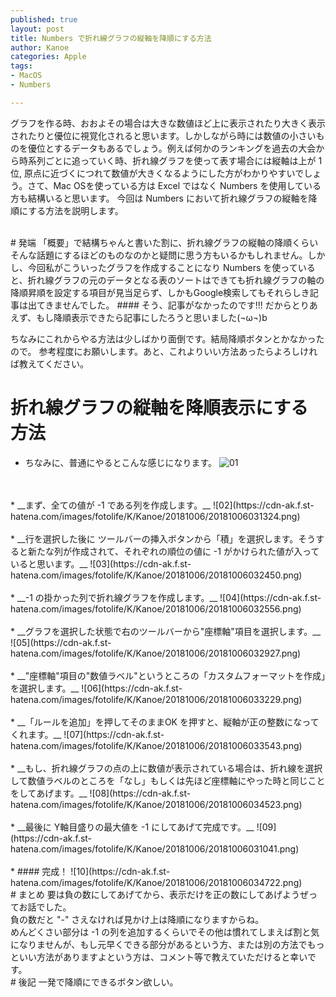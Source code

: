 ```yaml
---
published: true
layout: post
title: Numbers で折れ線グラフの縦軸を降順にする方法
author: Kanoe
categories: Apple
tags:
- MacOS
- Numbers

---
```


グラフを作る時、おおよその場合は大きな数値ほど上に表示されたり大きく表示されたりと優位に視覚化されると思います。しかしながら時には数値の小さいものを優位とするデータもあるでしょう。例えば何かのランキングを過去の大会から時系列ごとに追っていく時、折れ線グラフを使って表す場合には縦軸は上が 1位, 原点に近づくにつれて数値が大きくなるようにした方がわかりやすいでしょう。さて、Mac OSを使っている方は Excel ではなく Numbers を使用している方も結構いると思います。 今回は Numbers において折れ線グラフの縦軸を降順にする方法を説明します。

<!-- more -->

<br>
# 発端
「概要」で結構ちゃんと書いた割に、折れ線グラフの縦軸の降順くらいそんな話題にするほどのものなのかと疑問に思う方もいるかもしれません。しかし、今回私がこういったグラフを作成することになり Numbers を使っていると、折れ線グラフの元のデータとなる表のソートはできても折れ線グラフの軸の降順昇順を設定する項目が見当足らず、しかもGoogle検索してもそれらしき記事は出てきませんでした。
#### そう、記事がなかったのです!!!
だからとりあえず、もし降順表示できたら記事にしたろうと思いました‪(¬ω¬)‬b

ちなみにこれからやる方法は少しばかり面倒です。結局降順ボタンとかなかったので。
参考程度にお願いします。あと、これよりいい方法あったらよろしければ教えてください。
<br>
# 折れ線グラフの縦軸を降順表示にする方法
* ちなみに、普通にやるとこんな感じになります。
![01](https://cdn-ak.f.st-hatena.com/images/fotolife/K/Kanoe/20181006/20181006031130.png)
<br>
<br>
* __まず、全ての値が -1 である列を作成します。__
![02](https://cdn-ak.f.st-hatena.com/images/fotolife/K/Kanoe/20181006/20181006031324.png)
<br>
<br>
* __行を選択した後に ツールバーの挿入ボタンから「積」を選択します。そうすると新たな列が作成されて、それぞれの順位の値に -1 がかけられた値が入っていると思います。__
![03](https://cdn-ak.f.st-hatena.com/images/fotolife/K/Kanoe/20181006/20181006032450.png)
<br>
<br>
* __-1 の掛かった列で折れ線グラフを作成します。__
![04](https://cdn-ak.f.st-hatena.com/images/fotolife/K/Kanoe/20181006/20181006032556.png)
<br>
<br>
* __グラフを選択した状態で右のツールバーから"座標軸"項目を選択します。__
![05](https://cdn-ak.f.st-hatena.com/images/fotolife/K/Kanoe/20181006/20181006032927.png)
<br>
<br>
* __"座標軸"項目の"数値ラベル"というところの「カスタムフォーマットを作成」を選択します。__
![06](https://cdn-ak.f.st-hatena.com/images/fotolife/K/Kanoe/20181006/20181006033229.png)
<br>
<br>
* __「ルールを追加」を押してそのままOK を押すと、縦軸が正の整数になってくれます。__
![07](https://cdn-ak.f.st-hatena.com/images/fotolife/K/Kanoe/20181006/20181006033543.png)
<br>
<br>
* __もし、折れ線グラフの点の上に数値が表示されている場合は、折れ線を選択して数値ラベルのところを「なし」もしくは先ほど座標軸にやった時と同じことをしてあげます。__
![08](https://cdn-ak.f.st-hatena.com/images/fotolife/K/Kanoe/20181006/20181006034523.png)
<br>
<br>
* __最後に Y軸目盛りの最大値を -1 にしてあげて完成です。__
![09](https://cdn-ak.f.st-hatena.com/images/fotolife/K/Kanoe/20181006/20181006031041.png)
<br>
<br>
* #### 完成！
![10](https://cdn-ak.f.st-hatena.com/images/fotolife/K/Kanoe/20181006/20181006034722.png)

<br>
# まとめ
要は負の数にしてあげてから、表示だけを正の数にしてあげようぜってお話でした。<br>
負の数だと "-" さえなければ見かけ上は降順になりますからね。<br>
めんどくさい部分は -1 の列を追加するくらいでその他は慣れてしまえば割と気になりませんが、もし元早くできる部分があるという方、または別の方法でもっといい方法がありますよという方は、コメント等で教えていただけると幸いです。

<br>
# 後記
一発で降順にできるボタン欲しい。

